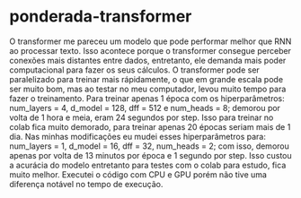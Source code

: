 # ponderada-transformer
 
O transformer me pareceu um modelo que pode performar melhor que RNN ao processar texto. Isso acontece porque o transformer consegue perceber conexões mais distantes entre dados, entretanto, ele demanda mais poder computacional para fazer os seus cálculos. O transformer pode ser paralelizado para treinar mais rápidamente, o que em grande escala pode ser muito bom, mas ao testar no meu computador, levou muito tempo para fazer o treinamento. Para treinar apenas 1 época com os hiperparâmetros: num_layers = 4, d_model = 128, dff = 512 e num_heads = 8; demorou por volta de 1 hora e meia, eram 24 segundos por step. Isso para treinar no colab fica muito demorado, para treinar apenas 20 épocas seriam mais de 1 dia. Nas minhas modificações eu mudei esses hiperparâmetros para:
num_layers = 1, d_model = 16, dff = 32, num_heads = 2; com isso, demorou apenas por volta de 13 minutos por época e 1 segundo por step. Isso custou a acurácia do modelo entretanto para testes com o colab para estudo, fica muito melhor. Executei o código com CPU e GPU porém não tive uma diferença notável no tempo de execução.
